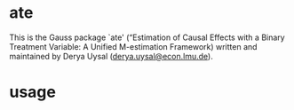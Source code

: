 # ate
This is the Gauss package `ate' (“Estimation of Causal Effects with a Binary Treatment Variable: A Unified
M-estimation Framework) written and maintained by Derya Uysal (derya.uysal@econ.lmu.de).

# usage
